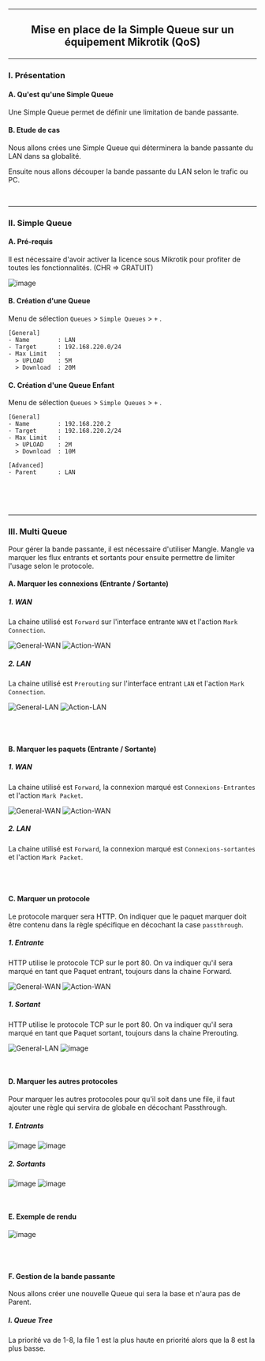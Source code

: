 ------------------------------------------------------------------------------------------------------------------------------------------------------------------------------------------
## <p align='center'> Mise en place de la Simple Queue sur un équipement Mikrotik (QoS) </p>

------------------------------------------------------------------------------------------------------------------------------------------------------------------------------------------
### I. Présentation
#### A. Qu'est qu'une Simple Queue
Une Simple Queue permet de définir une limitation de bande passante.

#### B. Etude de cas
Nous allons crées une Simple Queue qui déterminera la bande passante du LAN dans sa globalité.

Ensuite nous allons découper la bande passante du LAN selon le trafic ou PC.



<br />

------------------------------------------------------------------------------------------------------------------------------------------------------------------------------------------
### II. Simple Queue
#### A. Pré-requis
Il est nécessaire d'avoir activer la licence sous Mikrotik pour profiter de toutes les fonctionnalités. (CHR => GRATUIT)

![image](https://github.com/Drthrax74/Mikrotik/assets/35907/181f9222-e4bf-4e9a-b356-5df472dc78c4)


#### B. Création d'une Queue
Menu de sélection `Queues` > `Simple Queues` > `+` .
```
[General]
- Name        : LAN
- Target      : 192.168.220.0/24
- Max Limit   :
  > UPLOAD    : 5M
  > Download  : 20M
```

#### C. Création d'une Queue Enfant
Menu de sélection `Queues` > `Simple Queues` > `+` .

```
[General]
- Name        : 192.168.220.2
- Target      : 192.168.220.2/24
- Max Limit   :
  > UPLOAD    : 2M
  > Download  : 10M

[Advanced]
- Parent      : LAN
```


<br />
<br />
<br />

------------------------------------------------------------------------------------------------------------------------------------------------------------------------------------------
### III. Multi Queue
Pour gérer la bande passante, il est nécessaire d'utiliser Mangle. Mangle va marquer les flux entrants et sortants pour ensuite permettre de limiter l'usage selon le protocole.

#### A. Marquer les connexions (Entrante / Sortante)
##### 1. WAN
La chaine utilisé est `Forward` sur l'interface entrante `WAN` et l'action `Mark Connection`.

![General-WAN](https://github.com/Drthrax74/Mikrotik/assets/35907/e755b123-2dd0-426e-a7b9-ad07f14be7b7)  ![Action-WAN](https://github.com/Drthrax74/Mikrotik/assets/35907/d561457a-e498-4e8a-929d-a4cb234651a8)

##### 2. LAN
La chaine utilisé est `Prerouting` sur l'interface entrant `LAN` et l'action `Mark Connection`.

![General-LAN](https://github.com/Drthrax74/Mikrotik/assets/35907/dc4557d2-e271-4dfb-926d-a370bc045c13)  ![Action-LAN](https://github.com/Drthrax74/Mikrotik/assets/35907/b3b6e04d-eb96-4573-8e56-1ca63bba0753)

<br />
<br />

#### B. Marquer les paquets (Entrante / Sortante)
##### 1. WAN
La chaine utilisé est `Forward`, la connexion marqué est `Connexions-Entrantes` et l'action `Mark Packet`.

![General-WAN](https://github.com/Drthrax74/Mikrotik/assets/35907/21278eac-d80e-4226-804e-cc5e22378848)  ![Action-WAN](https://github.com/Drthrax74/Mikrotik/assets/35907/c2b16970-c855-41a9-bbb8-4e56f8f8e888)

##### 2. LAN
La chaine utilisé est `Forward`, la connexion marqué est `Connexions-sortantes` et l'action `Mark Packet`.

<br />




<br />

#### C. Marquer un protocole
Le protocole marquer sera HTTP. On indiquer que le paquet marquer doit être contenu dans la règle spécifique en décochant la case `passthrough`.

##### 1. Entrante
HTTP utilise le protocole TCP sur le port 80. On va indiquer qu'il sera marqué en tant que Paquet entrant, toujours dans la chaine Forward.

![General-WAN](https://github.com/Drthrax74/Mikrotik/assets/35907/b3c4135b-7e6a-4e1a-806a-dd1fb93a5c31)  ![Action-WAN](https://github.com/Drthrax74/Mikrotik/assets/35907/d91790ef-f885-49f2-abe3-f7c247d8f433)

##### 1. Sortant
HTTP utilise le protocole TCP sur le port 80. On va indiquer qu'il sera marqué en tant que Paquet sortant, toujours dans la chaine Prerouting.

![General-LAN](https://github.com/Drthrax74/Mikrotik/assets/35907/f0492f1e-4197-46fa-bd03-99a5284c31f0)  ![image](https://github.com/Drthrax74/Mikrotik/assets/35907/f93fe870-fba9-40fe-8e42-006190c6b5c4)

<br />

#### D. Marquer les autres protocoles
Pour marquer les autres protocoles pour qu'il soit dans une file, il faut ajouter une règle qui servira de globale en décochant Passthrough.
##### 1. Entrants
![image](https://github.com/Drthrax74/Mikrotik/assets/35907/c6e46820-ef93-415e-838a-d06416c7fd34)  ![image](https://github.com/Drthrax74/Mikrotik/assets/35907/e0dd8c1c-61d2-49ab-8684-211a4af8bfc3)

##### 2. Sortants
![image](https://github.com/Drthrax74/Mikrotik/assets/35907/7e8b7b6b-cf16-481d-97e5-d4579ca5cdf2)  ![image](https://github.com/Drthrax74/Mikrotik/assets/35907/bb60c1ed-aabc-4630-b4d0-5c5e7f460f58)

<br />

#### E. Exemple de rendu

![image](https://github.com/Drthrax74/Mikrotik/assets/35907/06f06c4c-f255-477e-ab75-126a94b7a5a9)


<br />
<br />

#### F. Gestion de la bande passante
Nous allons créer une nouvelle Queue qui sera la base et n'aura pas de Parent.

##### I. Queue Tree
La priorité va de 1-8, la file 1 est la plus haute en priorité alors que la 8 est la plus basse.




